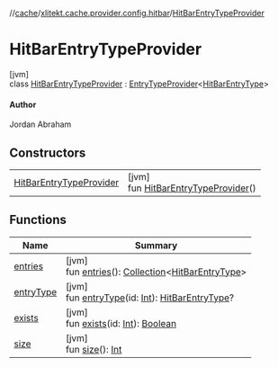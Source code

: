 //[cache](../../../index.md)/[xlitekt.cache.provider.config.hitbar](../index.md)/[HitBarEntryTypeProvider](index.md)

# HitBarEntryTypeProvider

[jvm]\
class [HitBarEntryTypeProvider](index.md) : [EntryTypeProvider](../../xlitekt.cache.provider/-entry-type-provider/index.md)&lt;[HitBarEntryType](../-hit-bar-entry-type/index.md)&gt; 

#### Author

Jordan Abraham

## Constructors

| | |
|---|---|
| [HitBarEntryTypeProvider](-hit-bar-entry-type-provider.md) | [jvm]<br>fun [HitBarEntryTypeProvider](-hit-bar-entry-type-provider.md)() |

## Functions

| Name | Summary |
|---|---|
| [entries](../../xlitekt.cache.provider/-entry-type-provider/entries.md) | [jvm]<br>fun [entries](../../xlitekt.cache.provider/-entry-type-provider/entries.md)(): [Collection](https://kotlinlang.org/api/latest/jvm/stdlib/kotlin.collections/-collection/index.html)&lt;[HitBarEntryType](../-hit-bar-entry-type/index.md)&gt; |
| [entryType](../../xlitekt.cache.provider/-entry-type-provider/entry-type.md) | [jvm]<br>fun [entryType](../../xlitekt.cache.provider/-entry-type-provider/entry-type.md)(id: [Int](https://kotlinlang.org/api/latest/jvm/stdlib/kotlin/-int/index.html)): [HitBarEntryType](../-hit-bar-entry-type/index.md)? |
| [exists](../../xlitekt.cache.provider/-entry-type-provider/exists.md) | [jvm]<br>fun [exists](../../xlitekt.cache.provider/-entry-type-provider/exists.md)(id: [Int](https://kotlinlang.org/api/latest/jvm/stdlib/kotlin/-int/index.html)): [Boolean](https://kotlinlang.org/api/latest/jvm/stdlib/kotlin/-boolean/index.html) |
| [size](../../xlitekt.cache.provider/-entry-type-provider/size.md) | [jvm]<br>fun [size](../../xlitekt.cache.provider/-entry-type-provider/size.md)(): [Int](https://kotlinlang.org/api/latest/jvm/stdlib/kotlin/-int/index.html) |
